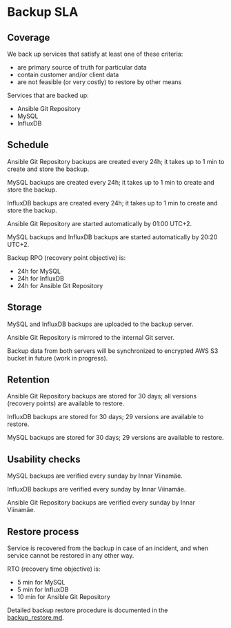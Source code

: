 # Backup SLA

## Coverage

We back up services that satisfy at least one of these criteria:
 - are primary source of truth for particular data
 - contain customer and/or client data
 - are not feasible (or very costly) to restore by other means

Services that are backed up:
 - Ansible Git Repository
 - MySQL
 - InfluxDB


## Schedule

Ansible Git Repository backups are created every 24h; it takes up to 1 min to create and store the backup.

MySQL backups are created every 24h; it takes up to 1 min to create and store the backup.

InfluxDB backups are created every 24h; it takes up to 1 min to create and store the backup.

Ansible Git Repository are started automatically by 01:00 UTC+2.

MySQL backups and InfluxDB backups are started automatically by 20:20 UTC+2.

Backup RPO (recovery point objective) is:
 - 24h for MySQL
 - 24h for InfluxDB
 - 24h for Ansible Git Repository


## Storage

MySQL and InfluxDB backups are uploaded to the backup server.

Ansible Git Repository is mirrored to the internal Git server.

Backup data from both servers will be synchronized to encrypted AWS S3 bucket in future (work in progress).


## Retention

Ansible Git Repository backups are stored for 30 days; all versions (recovery points) are available to restore.

InfluxDB backups are stored for 30 days; 29 versions are available to restore.

MySQL backups are stored for 30 days; 29 versions are available to restore.


## Usability checks

MySQL backups are verified every sunday by Innar Viinamäe.

InfluxDB backups are verified every sunday by Innar Viinamäe.

Ansible Git Repository backups are verified every sunday by Innar Viinamäe.


## Restore process

Service is recovered from the backup in case of an incident, and when service cannot be restored in any other way.

RTO (recovery time objective) is:
 - 5 min for MySQL
 - 5 min for InfluxDB
 - 10 min for Ansible Git Repository

Detailed backup restore procedure is documented in the [backup_restore.md](./backup_restore.md).
